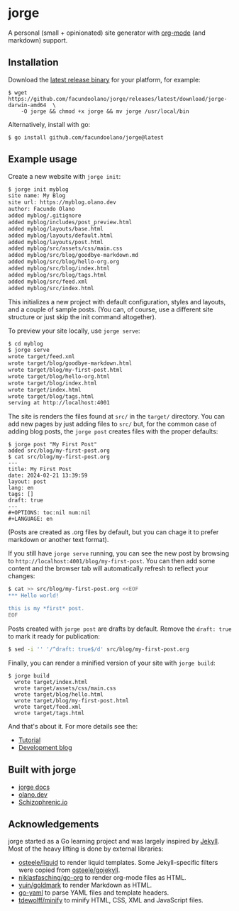 # jorge
A personal (small + opinionated) site generator with [org-mode](https://orgmode.org/) (and markdown) support.

## Installation
Download the [latest release binary](https://github.com/facundoolano/jorge/releases/latest) for your platform, for example:

    $ wget https://github.com/facundoolano/jorge/releases/latest/download/jorge-darwin-amd64  \
        -O jorge && chmod +x jorge && mv jorge /usr/local/bin

Alternatively, install with go:

    $ go install github.com/facundoolano/jorge@latest

## Example usage

Create a new website with `jorge init`:

```bash
$ jorge init myblog
site name: My Blog
site url: https://myblog.olano.dev
author: Facundo Olano
added myblog/.gitignore
added myblog/includes/post_preview.html
added myblog/layouts/base.html
added myblog/layouts/default.html
added myblog/layouts/post.html
added myblog/src/assets/css/main.css
added myblog/src/blog/goodbye-markdown.md
added myblog/src/blog/hello-org.org
added myblog/src/blog/index.html
added myblog/src/blog/tags.html
added myblog/src/feed.xml
added myblog/src/index.html
```

This initializes a new project with default configuration, styles and layouts, and a couple of sample posts.
(You can, of course, use a different site structure or just skip the init command altogether).

To preview your site locally, use `jorge serve`:

```bash
$ cd myblog
$ jorge serve
wrote target/feed.xml
wrote target/blog/goodbye-markdown.html
wrote target/blog/my-first-post.html
wrote target/blog/hello-org.html
wrote target/blog/index.html
wrote target/index.html
wrote target/blog/tags.html
serving at http://localhost:4001
```

The site is renders the files found at `src/` in the `target/` directory.
You can add new pages by just adding files to `src/` but, for the common case of adding blog posts,
the `jorge post` creates files with the proper defaults:

```
$ jorge post "My First Post"
added src/blog/my-first-post.org
$ cat src/blog/my-first-post.org
---
title: My First Post
date: 2024-02-21 13:39:59
layout: post
lang: en
tags: []
draft: true
---
#+OPTIONS: toc:nil num:nil
#+LANGUAGE: en
```

(Posts are created as .org files by default, but you can chage it to prefer markdown or another text format).

If you still have `jorge serve` running, you can see the new post by browsing to `http://localhost:4001/blog/my-first-post`. You can then add some content and the browser tab will automatically refresh to reflect your changes:

```bash
$ cat >> src/blog/my-first-post.org <<EOF
*** Hello world!

this is my *first* post.
EOF
```

Posts created with `jorge post` are drafts by default. Remove the `draft: true` to mark it ready for publication:

``` bash
$ sed -i '' '/^draft: true$/d' src/blog/my-first-post.org
```

Finally, you can render a minified version of your site with `jorge build`:

```
$ jorge build
  wrote target/index.html
  wrote target/assets/css/main.css
  wrote target/blog/hello.html
  wrote target/blog/my-first-post.html
  wrote target/feed.xml
  wrote target/tags.html
```

And that's about it. For more details see the:

  - [Tutorial](https://jorge.olano.dev#tutorial)
  - [Development blog](https://jorge.olano.dev#devlog)

## Built with jorge

* [jorge docs](https://jorge.olano.dev/)
* [olano.dev](https://olano.dev/)
* [Schizophrenic.io](https://schizophrenic.io/)


## Acknowledgements

jorge started as a Go learning project and was largely inspired by [Jekyll](https://jekyllrb.com/). Most of the heavy lifting is done by external libraries:

* [osteele/liquid](https://github.com/osteele/liquid) to render liquid templates. Some Jekyll-specific filters were copied from [osteele/gojekyll](https://github.com/osteele/gojekyll/).
* [niklasfasching/go-org](https://github.com/niklasfasching/go-org) to render org-mode files as HTML.
* [yuin/goldmark](https://github.com/yuin/goldmark) to render Markdown as HTML.
* [go-yaml](https://github.com/go-yaml/yaml) to parse YAML files and template headers.
* [tdewolff/minify](https://github.com/tdewolff/minify) to minify HTML, CSS, XML and JavaScript files.
